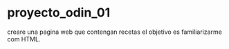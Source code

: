 # proyecto_odin_01

creare una pagina web que contengan recetas
el objetivo es familiarizarme com HTML.
